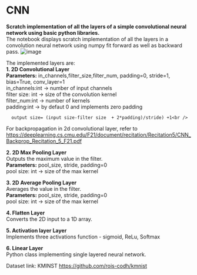 # CNN
**Scratch implementation of all the layers of a simple convolutional neural network using basic python libraries.** <br />
The notebook displays scratch implementation of all the layers in a convolution neural network using numpy fit forward as well as backward pass. 
![image](https://github.com/user-attachments/assets/9b5455d1-ab11-4cf0-a8a9-e94546d65c11)

The implemented layers are:<br />
**1.  2D Convolutional Layer**<br />
      **Parameters:** in_channels,filter_size,filter_num, padding=0, stride=1, bias=True,  conv_layer=1<br />
      in_channels:int  -> number of input channels<br />
      filter size: int -> size of the convolution kernel<br />
      filter_num:int -> number of kernels<br />
      padding:int -> by defaut 0 and implements zero padding<br />

      output size= (input size-filter size  + 2*padding)/stride) +1<br />

For backpropagation in 2d convolutional layer, refer to https://deeplearning.cs.cmu.edu/F21/document/recitation/Recitation5/CNN_Backprop_Recitation_5_F21.pdf  <br />
      
**2.  2D Max Pooling Layer**  <br />
      Outputs the maximum value in the filter.<br />
      **Parameters:** pool_size, stride, padding=0<br />
      pool size: int -> size of the max kernel<br />

**3.  2D Average Pooling Layer**  <br />
      Averages the value in the filter.<br />
      **Parameters:** pool_size, stride, padding=0<br />
      pool size: int -> size of the max kernel<br />

**4.  Flatten Layer**  <br />
      Converts the 2D input to a 1D array. <br />

**5.  Activation layer Layer**  <br />
      Implements three activations function - sigmoid, ReLu, Softmax<br />

**6.  Linear Layer**  <br />
      Python class implementing single layered neural network.<br />

Dataset link: KMINST  https://github.com/rois-codh/kmnist

